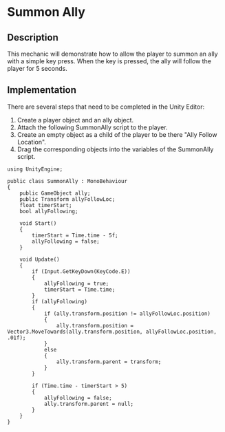 # Summon Ally

## Description
This mechanic will demonstrate how to allow the player to summon an ally with a simple key press. When the key is pressed, the ally will follow the player for 5 seconds.

## Implementation
There are several steps that need to be completed in the Unity Editor:
   1. Create a player object and an ally object.
   2. Attach the following SummonAlly script to the player.
   3. Create an empty object as a child of the player to be there "Ally Follow Location".
   4. Drag the corresponding objects into the variables of the SummonAlly script.

    using UnityEngine;

    public class SummonAlly : MonoBehaviour
    {
        public GameObject ally;
        public Transform allyFollowLoc;
        float timerStart;
        bool allyFollowing;

        void Start()
        {
            timerStart = Time.time - 5f;
            allyFollowing = false;
        }

        void Update()
        {
            if (Input.GetKeyDown(KeyCode.E))
            {
                allyFollowing = true;
                timerStart = Time.time;
            }
            if (allyFollowing)
            {
                if (ally.transform.position != allyFollowLoc.position)
                {
                    ally.transform.position = Vector3.MoveTowards(ally.transform.position, allyFollowLoc.position, .01f);
                }
                else
                {
                    ally.transform.parent = transform;
                }
            }

            if (Time.time - timerStart > 5)
            {
                allyFollowing = false;
                ally.transform.parent = null;
            }
        }
    }